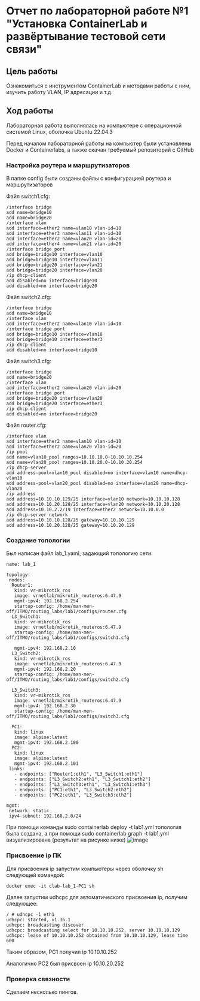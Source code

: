 # Отчет по лабораторной работе №1 "Установка ContainerLab и развёртывание тестовой сети связи"

## Цель работы
Ознакомиться с инструментом ContainerLab и методами работы с ним, изучить работу VLAN, IP адресации и т.д.
## Ход работы
Лабораторная работа выполнялась на компьютере с операционной системой Linux, оболочка Ubuntu 22.04.3

Перед началом лабораторной работы на компьютер были установлены Docker и Containerlabs, а также скачан требуемый репозиторий с GitHub

### Настройка роутера и маршрутизаторов

В папке config были созданы файлы с конфигурацией роутера и маршрутизаторов

Файл switch1.cfg:

```
/interface bridge
add name=bridge10
add name=bridge20
/interface vlan
add interface=ether2 name=vlan10 vlan-id=10
add interface=ether3 name=vlan11 vlan-id=10
add interface=ether2 name=vlan20 vlan-id=20
add interface=ether4 name=vlan21 vlan-id=20
/interface bridge port
add bridge=bridge10 interface=vlan10
add bridge=bridge10 interface=vlan11
add bridge=bridge20 interface=vlan21
add bridge=bridge20 interface=vlan20
/ip dhcp-client
add disabled=no interface=bridge10
add disabled=no interface=bridge20
```

Файл switch2.cfg:

```
/interface bridge
add name=bridge10
/interface vlan
add interface=ether2 name=vlan10 vlan-id=10
/interface bridge port
add bridge=bridge10 interface=vlan10
add bridge=bridge10 interface=ether3
/ip dhcp-client
add disabled=no interface=bridge10
```

Файл switch3.cfg:

```
/interface bridge
add name=bridge20
/interface vlan
add interface=ether2 name=vlan20 vlan-id=20
/interface bridge port
add bridge=bridge20 interface=vlan20
add bridge=bridge20 interface=ether3
/ip dhcp-client
add disabled=no interface=bridge20
```

Файл router.cfg:

```
/interface vlan
add interface=ether2 name=vlan10 vlan-id=10
add interface=ether2 name=vlan20 vlan-id=20
/ip pool
add name=vlan10_pool ranges=10.10.10.0-10.10.10.254
add name=vlan20_pool ranges=10.10.20.0-10.10.20.254
/ip dhcp-server
add address-pool=vlan10_pool disabled=no interface=vlan10 name=dhcp-vlan10
add address-pool=vlan20_pool disabled=no interface=vlan20 name=dhcp-vlan20
/ip address
add address=10.10.10.129/25 interface=vlan10 network=10.10.10.128
add address=10.10.20.129/25 interface=vlan20 network=10.10.20.128
add address=10.10.2.2/19 interface=ether2 network=10.10.0.0
/ip dhcp-server network
add address=10.10.10.128/25 gateway=10.10.10.129
add address=10.10.20.128/25 gateway=10.10.20.129
```

### Создание топологии

Был написан файл lab_1.yaml, задающий топологию сети:

```
name: lab_1

topology:
 nodes:
  Router1:
   kind: vr-mikrotik_ros
   image: vrnetlab/mikrotik_routeros:6.47.9
   mgmt-ipv4: 192.168.2.254
   startup-config: /home/man-men-off/ITMO/routing_labs/lab1/configs/router.cfg
  L3_Switch1:
   kind: vr-mikrotik_ros
   image: vrnetlab/mikrotik_routeros:6.47.9
   startup-config: /home/man-men-off/ITMO/routing_labs/lab1/configs/switch1.cfg

   mgmt-ipv4: 192.168.2.10
  L3_Switch2:
   kind: vr-mikrotik_ros
   image: vrnetlab/mikrotik_routeros:6.47.9
   mgmt-ipv4: 192.168.2.20
   startup-config: /home/man-men-off/ITMO/routing_labs/lab1/configs/switch2.cfg

  L3_Switch3:
   kind: vr-mikrotik_ros
   image: vrnetlab/mikrotik_routeros:6.47.9
   mgmt-ipv4: 192.168.2.30
   startup-config: /home/man-men-off/ITMO/routing_labs/lab1/configs/switch3.cfg

  PC1:
   kind: linux
   image: alpine:latest
   mgmt-ipv4: 192.168.2.100
  PC2:
   kind: linux
   image: alpine:latest
   mgmt-ipv4: 192.168.2.101
 links:
   - endpoints: ["Router1:eth1", "L3_Switch1:eth1"]
   - endpoints: ["L3_Switch2:eth1", "L3_Switch1:eth2"]
   - endpoints: ["L3_Switch3:eth1", "L3_Switch1:eth3"]
   - endpoints: ["PC1:eth1", "L3_Switch2:eth2"]
   - endpoints: ["PC2:eth1", "L3_Switch3:eth2"]

mgmt:
 network: static
 ipv4-subnet: 192.168.2.0/24
```
При помощи команды sudo containerlab deploy -t lab1.yml топология была создана, а при помощи sudo containerlab graph -t lab1.yml визуализирована (результат на рисунке ниже)
![image](https://github.com/user-attachments/assets/2bd3a8f3-51b5-452f-814f-c86c28a6d991)

### Присвоение ip ПК

Для присвоения ip запустим компьютеры через оболочку sh следующей командой:
```
docker exec -it clab-lab_1-PC1 sh
```

Далее запустим udhcpc для автоматического присвоения ip, получим следующее:

```
/ # udhcpc -i eth1
udhcpc: started, v1.36.1
udhcpc: broadcasting discover
udhcpc: broadcasting select for 10.10.10.252, server 10.10.10.129
udhcpc: lease of 10.10.10.252 obtained from 10.10.10.129, lease time 600
```

Таким образом, PC1 получил ip 10.10.10.252

Аналогично PC2 был присвоен ip 10.10.20.252

### Проверка связности

Сделаем несколько пингов.

